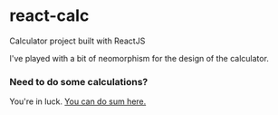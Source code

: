 # react-calc
Calculator project built with ReactJS

I've played with a bit of neomorphism for the design of the calculator. 

### Need to do some calculations?
You're in luck. [You can do sum here.](https://marcusmichaels.github.io/calculator)
